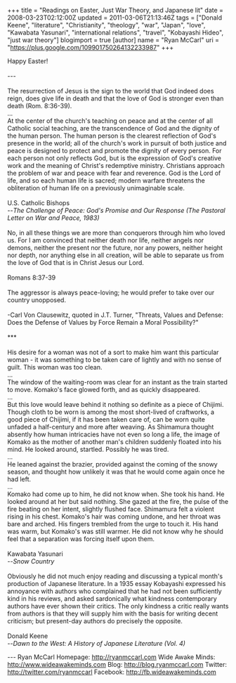 +++
title = "Readings on Easter, Just War Theory, and Japanese lit"
date = 2008-03-23T02:12:00Z
updated = 2011-03-06T21:13:46Z
tags = ["Donald Keene", "literature", "Christianity", "theology", "war", "Japan", "love", "Kawabata Yasunari", "international relations", "travel", "Kobayashi Hideo", "just war theory"]
blogimport = true
[author]
	name = "Ryan McCarl"
	uri = "https://plus.google.com/109901750264132233987"
+++

Happy Easter! <br /><br />---<br /><br />The resurrection of Jesus is the sign to the world that God indeed does reign, does give life in death and that the love of God is stronger even than death (Rom. 8:36-39).<br />...<br />At the center of the church's teaching on peace and at the center of all Catholic social teaching, are the transcendence of God and the dignity of the human person.  The human person is the clearest reflection of God's presence in the world; all of the church's work in pursuit of both justice and peace is designed to protect and promote the dignity of every person.  For each person not only reflects God, but is the expression of God's creative work and the meaning of Christ's redemptive ministry.  Christians approach the problem of war and peace with fear and reverence.  God is the Lord of life, and so each human life is sacred; modern warfare threatens the obliteration of human life on a previously unimaginable scale.<br /><br />U.S. Catholic Bishops<br />  --<span style="font-style: italic;">The Challenge of Peace: God's Promise and Our Response (The Pastoral Letter on War and Peace, 1983)</span><br /><br />No, in all these things we are more than conquerors through him who loved us.  <span id="en-NIV-28140" class="sup"></span>For I am convinced that neither death nor life, neither angels nor demons, neither the present nor the future, nor any powers, <span id="en-NIV-28141" class="sup"></span>neither height nor depth, nor anything else in all creation, will be able to separate us from the love of God that is in Christ Jesus our Lord.<br /><br />Romans 8:37-39<br /><br />The aggressor is always peace-loving; he would prefer to take over our country unopposed.<br /><br />-Carl Von Clausewitz, quoted in J.T. Turner, "Threats, Values and Defense: Does the Defense of Values by Force Remain a Moral Possibility?"<br /><br />***<br /><br />His desire for a woman was not of a sort to make him want this particular woman - it was something to be taken care of lightly and with no sense of guilt.  This woman was too clean.<br />...<br />The window of the waiting-room was clear for an instant as the train started to move.  Komako's face glowed forth, and as quickly disappeared.<br />...<br />But this love would leave behind it nothing so definite as a piece of Chijimi.  Though cloth to be worn is among the most short-lived of craftworks, a good piece of Chijimi, if it has been taken care of, can be worn quite unfaded a half-century and more after weaving.  As Shimamura thought absently how human intricacies have not even so long a life, the image of Komako as the mother of another man's children suddenly floated into his mind.  He looked around, startled.  Possibly he was tired.<br />...<br />He leaned against the brazier, provided against the coming of the snowy season, and thought how unlikely it was that he would come again once he had left.<br />...<br />Komako had come up to him, he did not know when.  She took his hand.  He looked around at her but said nothing.  She gazed at the fire, the pulse of the fire beating on her intent, slightly flushed face.  Shimamura felt a violent rising in his chest.  Komako's hair was coming undone, and her throat was bare and arched.  His fingers trembled from the urge to touch it.  His hand was warm, but Komako's was still warmer.  He did not know why he should feel that a separation was forcing itself upon them.<br /><br />Kawabata Yasunari<br />  --<span style="font-style: italic;">Snow Country</span><br /><br />Obviously he did not much enjoy reading and discussing a typical month's production of Japanese literature.  In a 1935 essay Kobayashi expressed his annoyance with authors who complained that he had not been sufficiently kind in his reviews, and asked sardonically what kindness contemporary authors have ever shown their critics.  The only kindness a critic really wants from authors is that they will supply him with the basis for writing decent criticism; but present-day authors do precisely the opposite.<br /><br />Donald Keene<br /> --<span style="font-style: italic;">Dawn to the West: A History of Japanese Literature (Vol. 4)</span><div class="blogger-post-footer">---
Ryan McCarl
Homepage: http://ryanmccarl.com
Wide Awake Minds: http://www.wideawakeminds.com
Blog: http://blog.ryanmccarl.com
Twitter: http://twitter.com/ryanmccarl
Facebook: http://fb.wideawakeminds.com</div>
